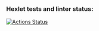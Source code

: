 ### Hexlet tests and linter status:
[![Actions Status](https://github.com/VildanJS/frontend-project-lvl2/workflows/hexlet-check/badge.svg)](https://github.com/VildanJS/frontend-project-lvl2/actions)
